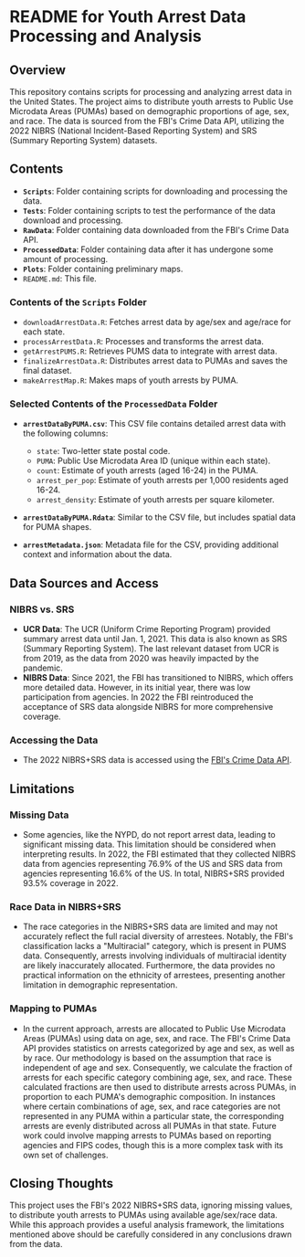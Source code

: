 # README for Youth Arrest Data Processing and Analysis

## Overview

This repository contains scripts for processing and analyzing arrest data in the United States. The project aims to distribute youth arrests to Public Use Microdata Areas (PUMAs) based on demographic proportions of age, sex, and race. The data is sourced from the FBI's Crime Data API, utilizing the 2022 NIBRS (National Incident-Based Reporting System) and SRS (Summary Reporting System) datasets.

## Contents

- **`Scripts`**: Folder containing scripts for downloading and processing the data. 
- **`Tests`**: Folder containing scripts to test the performance of the data download and processing.
- **`RawData`**: Folder containing data downloaded from the FBI's Crime Data API.
- **`ProcessedData`**: Folder containing data after it has undergone some amount of processing. 
- **`Plots`**: Folder containing preliminary maps.
- `README.md`: This file.

### Contents of the `Scripts` Folder

- `downloadArrestData.R`: Fetches arrest data by age/sex and age/race for each state.
- `processArrestData.R`: Processes and transforms the arrest data.
- `getArrestPUMS.R`: Retrieves PUMS data to integrate with arrest data.
- `finalizeArrestData.R`: Distributes arrest data to PUMAs and saves the final dataset.
- `makeArrestMap.R`: Makes maps of youth arrests by PUMA.

### Selected Contents of the `ProcessedData` Folder

- **`arrestDataByPUMA.csv`**: This CSV file contains detailed arrest data with the following columns:
  - `state`: Two-letter state postal code.
  - `PUMA`: Public Use Microdata Area ID (unique within each state).
  - `count`: Estimate of youth arrests (aged 16-24) in the PUMA.
  - `arrest_per_pop`: Estimate of youth arrests per 1,000 residents aged 16-24.
  - `arrest_density`: Estimate of youth arrests per square kilometer.

- **`arrestDataByPUMA.Rdata`**: Similar to the CSV file, but includes spatial data for PUMA shapes.

- **`arrestMetadata.json`**: Metadata file for the CSV, providing additional context and information about the data.


## Data Sources and Access

### NIBRS vs. SRS

- **UCR Data**: The UCR (Uniform Crime Reporting Program) provided summary arrest data until Jan. 1, 2021. This data is also known as SRS (Summary Reporting System). The last relevant dataset from UCR is from 2019, as the data from 2020 was heavily impacted by the pandemic.
- **NIBRS Data**: Since 2021, the FBI has transitioned to NIBRS, which offers more detailed data. However, in its initial year, there was low participation from agencies. In 2022 the FBI reintroduced the acceptance of SRS data alongside NIBRS for more comprehensive coverage. 


### Accessing the Data

- The 2022 NIBRS+SRS data is accessed using the [FBI's Crime Data API](https://cde.ucr.cjis.gov/LATEST/webapp/#/pages/docApi).

## Limitations

### Missing Data

- Some agencies, like the NYPD, do not report arrest data, leading to significant missing data. This limitation should be considered when interpreting results. In 2022, the FBI estimated that they collected NIBRS data from agencies representing 76.9% of the US and SRS data from agencies representing 16.6% of the US. In total, NIBRS+SRS provided 93.5% coverage in 2022.

### Race Data in NIBRS+SRS

- The race categories in the NIBRS+SRS data are limited and may not accurately reflect the full racial diversity of arrestees. Notably, the FBI's classification lacks a "Multiracial" category, which is present in PUMS data. Consequently, arrests involving individuals of multiracial identity are likely inaccurately allocated. Furthermore, the data provides no practical information on the ethnicity of arrestees, presenting another limitation in demographic representation.

### Mapping to PUMAs

- In the current approach, arrests are allocated to Public Use Microdata Areas (PUMAs) using data on age, sex, and race. The FBI's Crime Data API provides statistics on arrests categorized by age and sex, as well as by race. Our methodology is based on the assumption that race is independent of age and sex. Consequently, we calculate the fraction of arrests for each specific category combining age, sex, and race. These calculated fractions are then used to distribute arrests across PUMAs, in proportion to each PUMA's demographic composition. In instances where certain combinations of age, sex, and race categories are not represented in any PUMA within a particular state, the corresponding arrests are evenly distributed across all PUMAs in that state. Future work could involve mapping arrests to PUMAs based on reporting agencies and FIPS codes, though this is a more complex task with its own set of challenges.

## Closing Thoughts

This project uses the FBI's 2022 NIBRS+SRS data, ignoring missing values, to distribute youth arrests to PUMAs using available age/sex/race data. While this approach provides a useful analysis framework, the limitations mentioned above should be carefully considered in any conclusions drawn from the data.

